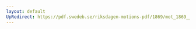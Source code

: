 ```yaml
---
layout: default
UpRedirect: https://pdf.swedeb.se/riksdagen-motions-pdf/1869/mot_1869__ak__00331/mot_1869__ak__00331_001.pdf
---
```

